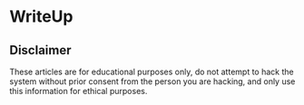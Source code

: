 # WriteUp

## Disclaimer
These articles are for educational purposes only, do not attempt to hack the system without prior consent from the person you are hacking, and only use this information for ethical purposes.
